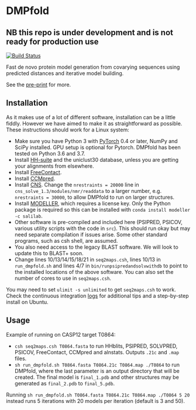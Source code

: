 # DMPfold

## NB this repo is under development and is not ready for production use

[![Build Status](https://travis-ci.org/psipred/DMPfold.svg?branch=master)](https://travis-ci.org/psipred/DMPfold)

Fast de novo protein model generation from covarying sequences using predicted distances and iterative model building.

See the [pre-print](https://arxiv.org/abs/1811.12355) for more.

## Installation

As it makes use of a lot of different software, installation can be a little fiddly.
However we have aimed to make it as straightforward as possible.
These instructions should work for a Linux system:
- Make sure you have Python 3 with [PyTorch](https://pytorch.org) 0.4 or later, NumPy and SciPy installed. GPU setup is optional for Pytorch. DMPfold has been tested on Python 3.6 and 3.7.
- Install [HH-suite](https://github.com/soedinglab/hh-suite) and the uniclust30 database, unless you are getting your alignments from elsewhere.
- Install [FreeContact](https://rostlab.org/owiki/index.php/FreeContact).
- Install [CCMpred](https://github.com/soedinglab/CCMpred).
- Install [CNS](http://cns-online.org/v1.3). Change the `nrestraints = 20000` line in `cns_solve_1.3/modules/nmr/readdata` to a larger number, e.g. `nrestraints = 30000`, to allow DMPfold to run on larger structures.
- Install [MODELLER](https://salilab.org/modeller), which requires a license key. Only the Python package is required so this can be installed with `conda install modeller -c salilab`.
- Other software is pre-compiled and included here (PSIPRED, PSICOV, various utility scripts with the code in `src`). This should run okay but may need separate compilation if issues arise. Some other standard programs, such as csh shell, are assumed.
- You also need access to the legacy BLAST software. We will look to update this to BLAST+ soon.
- Change lines 10/13/14/15/18/21 in `seq2maps.csh`, lines 10/13 in `run_dmpfold.sh` and lines 4/7 in `bin/runpsipredandsolvwithdb` to point to the installed locations of the above software. You can also set the number of cores to use in `seq2maps.csh`.

You may need to set `ulimit -s unlimited` to get `seq2maps.csh` to work.
Check the continuous integration [logs](https://travis-ci.org/psipred/DMPfold) for additional tips and a step-by-step install on Ubuntu.

## Usage

Example of running on CASP12 target T0864:

- `csh seq2maps.csh T0864.fasta` to run HHblits, PSIPRED, SOLVPRED, PSICOV, FreeContact, CCMpred and alnstats. Outputs `.21c` and `.map` files.
- `sh run_dmpfold.sh T0864.fasta T0864.21c T0864.map ./T0864` to run DMPfold, where the last parameter is an output directory that will be created. The final model is `final_1.pdb` and other structures may be generated as `final_2.pdb` to `final_5.pdb`.

Running `sh run_dmpfold.sh T0864.fasta T0864.21c T0864.map ./T0864 5 20` instead runs 5 iterations with 20 models per iteration (default is 3 and 50).
